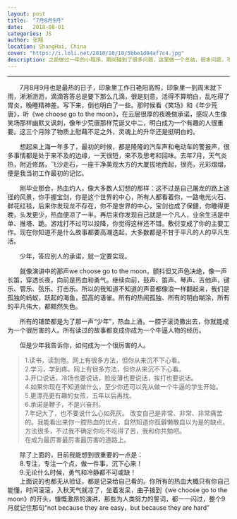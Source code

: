 ```yaml
---
layout: post
title:  "7月8月9月"
date:   2018-08-01
categories: JS
author: 张翔
location: ShangHai, China
cover: "https://i.loli.net/2018/10/10/5bbe1d94af7c4.jpg"
description: 之前做过一年的小程序，期间碰到了很多问题，这里做一个总结，很多问题，不知道微信有没有去解决。这里只是做一个简单明了的记录。
---
```

---
&emsp;&emsp;7月8月9月也是最热的日子，印象里工作日艳阳高照，印象里一到周末就下雨，淅淅沥沥，滴滴答答总是要下那么几滴，很是刻意。活得不算明白，乱吃得了胃炎，晚睡精神差。写下来，倒也明白了一些。那时候看《笑场》和《年少荒唐》，听《we choose go to the moon》，在云层很厚的夜晚做承诺，感叹人生像笑场那样幽默又讽刺，像年少荒唐那样荒诞又中二，明白成为一个有趣的人很重要。这三个月除了物质上慰藉不足之外，灵魂上的升华还是挺明白的。


&emsp;&emsp;想起来上海一年多了，最初的时候，都是隆隆的汽车声和电动车的警报声，很多事情都是处于来不及的边缘，一天很短，来不及思考和回味。去年7月，天气炎热，附近修路，飞沙走石，一座干净美观大方的大厦拔地而起，很亮，光彩熠熠，便是我当初工作最初的记忆。


&emsp;&emsp;刚毕业那会，热血灼人，像大多数人幻想的那样：这不过是自己屠龙的路上途径的风景，你手握宝剑，你是这个世界的中心，所有人都看着你，一路电光火石、鲜花红毯，后来你发现龙不存在，你不是世界的中心，宝剑也成了保健，你睡得更晚，头发更少，热血便凉了一半。再后来你发现自己就是一个凡人，业余生活是中单、推塔、跪。游戏打不过可以投降，你觉得这样还不错。敷衍变成了你的主要工作。现在你知道不是什么故事都要高潮迭起，大多数都是不甘于平凡的人的平凡生活。


&emsp;&emsp;少年，答应别人的承诺，就一定要实现。


&emsp;&emsp;就像演讲中的那声we choose go to the moon，颤抖但又声色决绝，像一声长笛，穿透长夜，向前是热血和勇气。继续向前，鼓声、笛声、琴声、吉他声，键乐、管乐、弦乐、打击乐。所以的我知道不知道的声音都像浪一样翻起来，我们是孤独的蚂蚁，跃起的海鱼，孤高的语雀。所有的热闹孤独、所有的明白糊涂，所有的平凡伟大，都黯然失色。


&emsp;&emsp;所有的铺垫都是为了那一声“少年”，热血上涌，一腔子滚烫撒出去，你就能成为一个很厉害的人。所有读过的故事都变成你成为一个牛逼人物的经历。


&emsp;&emsp;但是少年我告诉你，如何成为一个很厉害的人。  


> 1.读书，读到倦。网上有很多方法，但你从来沉不下心看。  
> 2.学习，学到疼。网上有很多方法，但你从来沉不下心看。  
> 3.开口说话，冷场也要说话，脸皮薄也要说话，挨打也要说话。  
> 4.如果你现在不知道做什么，至少你还可以先从做一个牛逼的学生开始。  
> 5.更漂亮更有趣的女孩，五年以后再找。  
> 6.承诺是鞭子，不是兴奋剂。  
> 7.年纪大了，也不要说什么心如死灰。 改变自己是非常、非常、非常痛苦的。我能看出来你一腔热血的优点，自然知道你孤僻懒散自以为是的缺点。方法很多，不过我不确定你吃不吃得了苦，我和你共勉吧。  
> 在成为最厉害最厉害最厉害的道路上。  


&emsp;&emsp;除了上面的，目前我能想到很重要的一点是：  
&emsp;&emsp;8.专注，专注一个点，做一件事，沉下心来！   
&emsp;&emsp;9.无论什么时候，勇气和冷静都不可或缺！  
&emsp;&emsp;上面说的也都无从验证，都是记录给自己看的。你所有的热血大概只有你自己能懂，时间滚滚，入秋天气就凉了，坐着发呆，曲子拨到《we choose go to the moon》的开头，慷慨激昂的演讲，那些为人类努力的誓词，都一一闪过，整个9月就记住那句“not because they are easy，but because they are hard”  